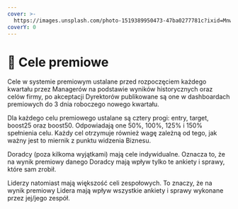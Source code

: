 ```yaml
---
cover: >-
  https://images.unsplash.com/photo-1519389950473-47ba0277781c?ixid=MnwxMjA3fDB8MHxwaG90by1wYWdlfHx8fGVufDB8fHx8&ixlib=rb-1.2.1&auto=format&fit=crop&w=2970&q=80
coverY: 0
---
```


# 💸 Cele premiowe

Cele w systemie premiowym ustalane przed rozpoczęciem każdego kwartału przez Managerów na podstawie wyników historycznych oraz celów firmy, po akceptacji Dyrektorów publikowane są one w dashboardach premiowych do 3 dnia roboczego nowego kwartału.

Dla każdego celu premiowego ustalane są cztery progi: entry, target, boost25 oraz boost50. Odpowiadają one 50%, 100%, 125% i 150% spełnienia celu. Każdy cel otrzymuje również wagę zależną od tego, jak ważny jest to miernik z punktu widzenia Biznesu.

Doradcy (poza kilkoma wyjątkami) mają cele indywidualne. Oznacza to, że na wynik premiowy danego Doradcy mają wpływ tylko te ankiety i sprawy, które sam zrobił.

Liderzy natomiast mają większość celi zespołowych. To znaczy, że na wynik premiowy Lidera mają wpływ wszystkie ankiety i sprawy wykonane przez jej/jego zespół.
